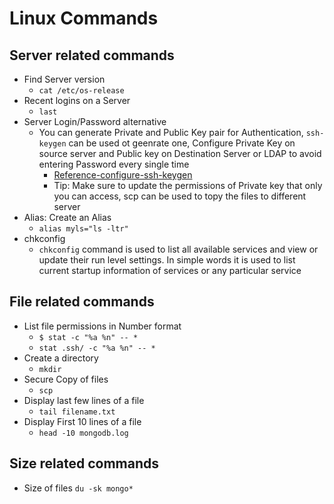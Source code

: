 # Linux Commands


Server related commands
-----------------------
* Find Server version 
    - `cat /etc/os-release`
* Recent logins on a Server 
    - `last`
* Server Login/Password alternative
    -  You can generate Private and Public Key pair for Authentication, `ssh-keygen` can be used ot geenrate one, Configure Private Key on source server and Public key on Destination Server or LDAP to avoid entering Password every single time
        - [Reference-configure-ssh-keygen](https://www.redhat.com/sysadmin/configure-ssh-keygen)
        - Tip: Make sure to update the permissions of Private key that only you can access, scp can be used to topy the files to different server 
* Alias: Create an Alias
    - `alias myls="ls -ltr"`
* chkconfig 
    - `chkconfig` command is used to list all available services and view or update their run level settings. In simple words it is used to list current startup information of services or any particular service

File related commands
---------------------
* List file permissions in Number format
    - `$ stat -c "%a %n" -- *`
    - `stat .ssh/ -c "%a %n" -- *`
* Create a directory
    - `mkdir`
* Secure  Copy of files 
    - `scp` 
* Display last few lines of a file
    - `tail filename.txt`
* Display First 10 lines of a file
    - `head -10 mongodb.log`


Size related commands
---------------------
* Size of files `du -sk mongo*`

